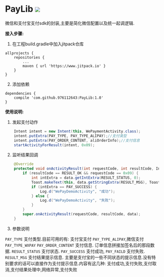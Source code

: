 # PayLib [![](https://www.jitpack.io/v/976112643/PayLib.svg)](https://www.jitpack.io/#976112643/PayLib)

微信和支付宝支付sdk的封装,主要是简化微信配置以及统一起调逻辑.

**接入步骤:**

1. 在工程build.gradle中加入jitpack仓库

```
allprojects {
	repositories {
		...
		maven { url 'https://www.jitpack.io' }
	}
}
```

2. 添加依赖

```
dependencies {
	compile 'com.github.976112643:PayLib:1.0'
}
```

**使用说明:**
1. 发起支付动作

```java
    Intent intent = new Intent(this, WePaymentActivity.class);
    intent.putExtra(PAY_TYPE, PAY_TYPE_ALIPAY);//支付类型
    intent.putExtra(PAY_ORDER_CONTENT, aliOrderInfo);//支付信息
    startActivityForResult(intent, 0x09);
 ```

2. 监听结果回调

```java
    @Override
    protected void onActivityResult(int requestCode, int resultCode, Intent data) {
        if (resultCode == RESULT_OK && requestCode == 0x09) {
            int intExtra = data.getIntExtra(RESULT_STATUS, 0);
            Toast.makeText(this, data.getStringExtra(RESULT_MSG), Toast.LENGTH_SHORT).show();
            if (intExtra == PAY_SUCCESS) {
                Log.d("WePayDemoActivity", "成功");
            } else {
                Log.d("WePayDemoActivity", "失败");
            }
        }
        super.onActivityResult(requestCode, resultCode, data);
    }
```

3. 参数说明

`PAY_TYPE` 支付类型.目前可用的有: 支付宝支付 `PAY_TYPE_ALIPAY`,微信支付 `PAY_TYPE_WXPAY`
`PAY_ORDER_CONTENT` 支付信息. 订单信息拼接加签名后的那段数据.
`RESULT_STATUS` 支付状态. `PAY_SUCCESS` 支付成功, `PAY_FAILD` 支付失败.
`RESULT_MSG` 支付结果提示信息. 主要是支付宝的一些不同状态的提示信息.没有特别要求的话可以直接作为支付提示信息.内容有这几种: 支付成功,支付失败,支付取消,支付结果处理中,网络异常,支付失败



